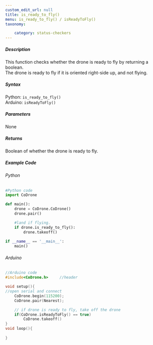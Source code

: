 ```yaml
---
custom_edit_url: null
title: is_ready_to_fly()
menu: is_ready_to_fly() / isReadyToFly()
taxonomy:

	category: status-checkers
---
```


##### Description

This function checks whether the drone is ready to fly by returning a boolean.<br/>The drone is ready to fly if it is oriented right-side up, and not flying.

##### Syntax
Python: ```is_ready_to_fly()```<br />
Arduino: ```isReadyToFly()```

##### Parameters

None

##### Returns

Boolean of whether the drone is ready to fly.

##### Example Code
###### Python
```python
#Python code
import CoDrone

def main():	
	drone = CoDrone.CoDrone()
	drone.pair()

	#land if flying.
	if drone.is_ready_to_fly():
	    drone.takeoff()
	    
if __name__ == '__main__':
	main()

```
###### Arduino
```c
//Arduino code
#include<CoDrone.h>		//header

void setup(){
//open serial and connect
	CoDrone.begin(115200);
	CoDrone.pair(Nearest);

	// if drone is ready to fly, take off the drone
	if(CoDrone.isReadyToFly() == true)	
	    CoDrone.takeoff()	
}
void loop(){
	
}

```